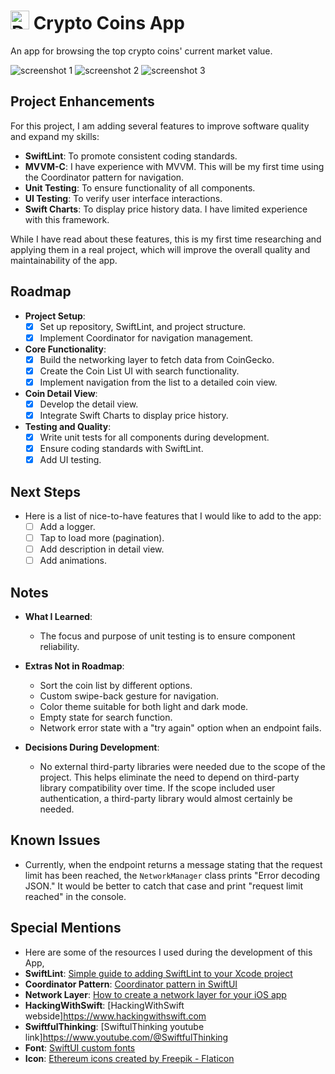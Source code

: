 # <img src="https://cdn-icons-png.flaticon.com/128/6699/6699255.png" alt="Description of Image" width="30" height="30"> Crypto Coins App

An app for browsing the top crypto coins' current market value.

![screenshot 1](./images/screenshot1.png)
![screenshot 2](./images/screenshot2.png)
![screenshot 3](./images/screenshot3.png)

## Project Enhancements
For this project, I am adding several features to improve software quality and expand my skills:
- **SwiftLint**: To promote consistent coding standards.
- **MVVM-C**: I have experience with MVVM. This will be my first time using the Coordinator pattern for navigation.
- **Unit Testing**: To ensure functionality of all components.
- **UI Testing**: To verify user interface interactions.
- **Swift Charts**: To display price history data. I have limited experience with this framework.

While I have read about these features, this is my first time researching and applying them in a real project, which will improve the overall quality and maintainability of the app.

## Roadmap
- **Project Setup**: 
  - [x] Set up repository, SwiftLint, and project structure.
  - [x] Implement Coordinator for navigation management.
  
- **Core Functionality**:
  - [x] Build the networking layer to fetch data from CoinGecko.
  - [x] Create the Coin List UI with search functionality.
  - [x] Implement navigation from the list to a detailed coin view.
  
- **Coin Detail View**:
  - [x] Develop the detail view.
  - [x] Integrate Swift Charts to display price history.

- **Testing and Quality**:
  - [x] Write unit tests for all components during development.
  - [x] Ensure coding standards with SwiftLint.
  - [x] Add UI testing.

## Next Steps
- Here is a list of nice-to-have features that I would like to add to the app:
  - [ ] Add a logger.
  - [ ] Tap to load more (pagination).
  - [ ] Add description in detail view.
  - [ ] Add animations.

## Notes 
- **What I Learned**:
  - The focus and purpose of unit testing is to ensure component reliability.
  
- **Extras Not in Roadmap**:
  - Sort the coin list by different options.
  - Custom swipe-back gesture for navigation.
  - Color theme suitable for both light and dark mode.
  - Empty state for search function.
  - Network error state with a "try again" option when an endpoint fails.

- **Decisions During Development**:
  - No external third-party libraries were needed due to the scope of the project. This helps eliminate the need to depend on third-party library compatibility over time. If the scope included user authentication, a third-party library would almost certainly be needed.

## Known Issues 
- Currently, when the endpoint returns a message stating that the request limit has been reached, the `NetworkManager` class prints "Error decoding JSON." It would be better to catch that case and print "request limit reached" in the console.

## Special Mentions
- Here are some of the resources I used during the development of this App, 
- **SwiftLint**: [Simple guide to adding SwiftLint to your Xcode project](https://isnihal.medium.com/simple-guide-to-adding-swiftlint-to-your-xcode-project-11d2ed20da26)
- **Coordinator Pattern**: [Coordinator pattern in SwiftUI](https://www.swiftanytime.com/blog/coordinator-pattern-in-swiftui)
- **Network Layer**: [How to create a network layer for your iOS app](https://sabapathy7.medium.com/how-to-create-a-network-layer-for-your-ios-app-623f99161677)
- **HackingWithSwift**: [HackingWithSwift webside]https://www.hackingwithswift.com
- **SwiftfulThinking**: [SwiftulThinking youtube link]https://www.youtube.com/@SwiftfulThinking
- **Font**: [SwiftUI custom fonts](https://codewithchris.com/swiftui-custom-fonts/#:~:text=Setting%20up,-To%20add%20a&text=Choose%20the%20font%20that%20you,and%20check%20Add%20to%20targets.)
- **Icon**: [Ethereum icons created by Freepik - Flaticon](https://www.flaticon.com/free-icons/ethereum)
